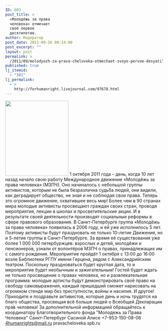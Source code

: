 ```yaml
---
ID: 603
post_title: >
  «Молодёжь за права
  человека» отмечает
  своё первое
  десятилетие.
author: Модератор
post_date: 2011-09-26 00:14:00
post_excerpt: ""
layout: post
permalink: >
  /2011/09/molodyozh-za-prava-cheloveka-otmechaet-svoyo-pervoe-desyatiletie.html
published: true
lj_itemid:
  - "381"
lj_permalink:
  - >
    http://forhumanright.livejournal.com/97678.html
---
```

<a href="http://pics.livejournal.com/forhumanright/pic/00008r2h/"><img src="http://pics.livejournal.com/forhumanright/pic/00008r2h" width="202" height="240" border='0'/></a> 1 октября  2011 года – день, когда 10 лет назад начало свою работу Международное движение «Молодёжь за права человека» (МЗПЧ). Оно начиналось с небольшой группы активистов, которым не была безразлична судьба людей, они видели, как деградирует общество, не зная и не соблюдая свои права. Теперь это огромное движение, охватившее весь мир! Более чем в 90 странах мира молодые активисты просвещают граждан своих стран, проводя мероприятия, лекции в школах и просветительские акции.  И в результате своей деятельности производят социальные реформы в сфере правового образования. 
В Санкт-Петербурге группа «Молодёжь за права человека» появилась в 2006 году, и ей уже исполнилось 5 лет.  Поэтому  активисты будут праздновать не только 10-летие Движения, но и 5-летие группы в Санкт-Петербурге. За время её существования уже более 1 000 000 петербуржцев: взрослых  и детей, молодёжи и пенсионеров, узнали от волонтёров МЗПЧ о правах, принадлежащих им с самого рождения. Мероприятие пройдёт 1 октября с 13:00 до 16:00 возле Библиотеки РГПУ имени Герцена, рядом с Александрийским театром. Поскольку праздноваться будет круглая дата, то и мероприятие будет необычным и зажигательным! Гостей будет ждать не только просвещение о правах человека, но и развлекательная программа: молодые артисты будут демонстрировать своё право на свободу самовыражения, каждый пришедший сможет нарисовать на огромном стенде мир без преступности, войны и насилия. И другое!
Приходите и поздравьте активистов, которые день и ночь трудятся на благо общества, просвещая всё больше людей о Всеобщей Декларации прав человека!
За дополнительной информацией обращайтесь к координатору
Благотворительного фонда "Молодежь за Права Человека" Санкт-Петербург
 Сасиной Алисе
 +7-953-150-08-06 
4humanrights@mail.ru 
pravacheloveka.spb.ru